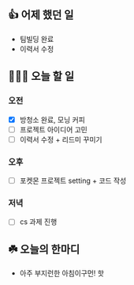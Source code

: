 ## 👍 어제 했던 일

- 팀빌딩 완료
- 이력서 수정

## 👩🏻‍💻 오늘 할 일

### 오전

- [x] 방청소 완료, 모닝 커피
- [ ] 프로젝트 아이디어 고민
- [ ] 이력서 수정 + 리드미 꾸미기

### 오후

- [ ] 포켓몬 프로젝트 setting + 코드 작성

### 저녁

- [ ] cs 과제 진행

## ☘️ 오늘의 한마디
- 아주 부지런한 아침이구먼! 핫